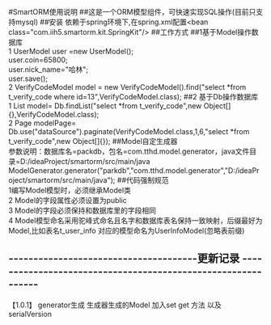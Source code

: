 #SmartORM使用说明
##这是一个ORM模型组件，可快速实现SQL操作(目前只支持mysql)
##安装
依赖于spring环境下,在spring.xml配置\<bean class="com.iih5.smartorm.kit.SpringKit"/\>
##工作方式
##1基于Model操作数据库
<br>1 UserModel user =new UserModel();
<br>  user.coin=65800;
<br> user.nick_name="哈林";
<br>  user.save();
<br>2 VerifyCodeModel model = new VerifyCodeModel().find("select *from t_verify_code where id=13",VerifyCodeModel.class);
##2 基于Db操作数据库
<br>1 List<VerifyCodeModel> model= Db.findList("select *from t_verify_code",new Object[]{},VerifyCodeModel.class);
<br>2 Page<VerifyCodeModel> modelPage= Db.use("dataSource").paginate(VerifyCodeModel.class,1,6,"select *from t_verify_code",new Object[]{});
##Model自定生成器
<br> 参数说明：数据库名=packdb，包名=com.tthd.model.generator，java文件目录=D:/ideaProject/smartorm/src/main/java
<br>ModelGenerator.generator("parkdb","com.tthd.model.generator","D:/ideaProject/smartorm/src/main/java");
##代码强制规范
<br>1编写Model模型时，必须继承Model类
<br>2 Model的字段属性必须设置为public
<br>3 Model的字段必须保持和数据库里的字段相同
<br>4 Model模型命名采用驼峰式命名且名字和数据库表名保持一致映射，后缀最好为Model,比如表名t_user_info 对应的模型命名为UserInfoModel(忽略表前缀)

## --------------------------------------更新记录 -------------------------------------------------------------

【1.0.1】 generator生成 生成器生成的Model 加入set get 方法 以及 serialVersion

